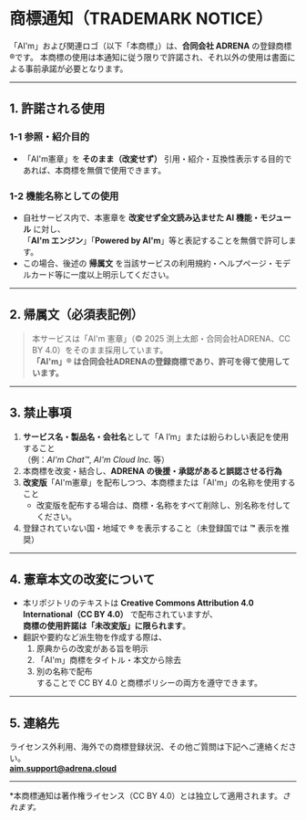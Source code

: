 # 商標通知（TRADEMARK NOTICE）

「AI'm」および関連ロゴ（以下「本商標」）は、**合同会社 ADRENA** の登録商標®です。
本商標の使用は本通知に従う限りで許諾され、それ以外の使用は書面による事前承諾が必要となります。

---

## 1. 許諾される使用

### 1-1 参照・紹介目的  
- 「AI'm憲章」を **そのまま（改変せず）** 引用・紹介・互換性表示する目的であれば、本商標を無償で使用できます。

### 1-2 機能名称としての使用  
- 自社サービス内で、本憲章を **改変せず全文読み込ませた AI 機能・モジュール** に対し、  
  「**AI'm エンジン**」「**Powered by AI'm**」等と表記することを無償で許可します。  
- この場合、後述の **帰属文** を当該サービスの利用規約・ヘルプページ・モデルカード等に一度以上明示してください。

---

## 2. 帰属文（必須表記例）

> 本サービスは「AI'm 憲章」（© 2025 渕上太郎・合同会社ADRENA、CC BY 4.0）をそのまま採用しています。  
> **「AI'm」® は合同会社ADRENAの登録商標であり、許可を得て使用しています。**

---

## 3. 禁止事項

1. **サービス名・製品名・会社名**として「A I’m」または紛らわしい表記を使用すること  
   （例：*AI'm Chat™*, *AI'm Cloud Inc.* 等）  
2. 本商標を改変・結合し、**ADRENA の後援・承認があると誤認させる行為**  
3. **改変版**「AI'm憲章」を配布しつつ、本商標または「AI'm」の名称を使用すること  
   - 改変版を配布する場合は、商標・名称をすべて削除し、別名称を付してください。  
4. 登録されていない国・地域で **®** を表示すること（未登録国では **™** 表示を推奨）

---

## 4. 憲章本文の改変について

- 本リポジトリのテキストは **Creative Commons Attribution 4.0 International（CC BY 4.0）** で配布されていますが、  
  **商標の使用許諾は「未改変版」に限られます**。  
- 翻訳や要約など派生物を作成する際は、  
  1. 原典からの改変がある旨を明示  
  2. 「AI'm」商標をタイトル・本文から除去  
  3. 別の名称で配布  
  することで CC BY 4.0 と商標ポリシーの両方を遵守できます。

---

## 5. 連絡先

ライセンス外利用、海外での商標登録状況、その他ご質問は下記へご連絡ください。  
**aim.support@adrena.cloud**

---

*本商標通知は著作権ライセンス（CC BY 4.0）とは独立して適用されます。*されます。*

